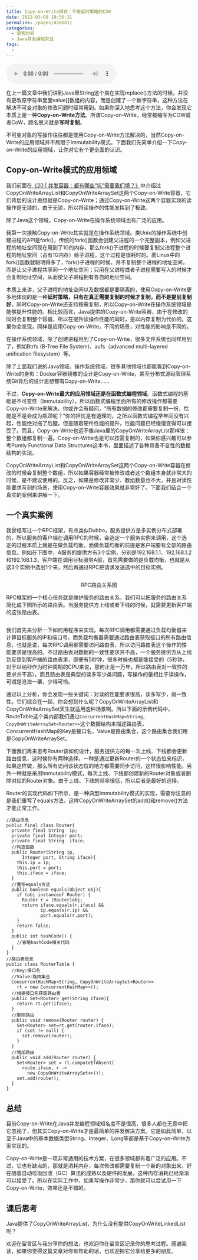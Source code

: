 ```yaml
---
title: Copy-on-Write模式：不是延时策略的COW
date: 2022-03-09 19:56:31
permalink: /pages/d2ebd1/
categories:
  - 极客时间
  - Java并发编程实战
tags:
  - 
---
```

<audio title="29.Copy-on-Write模式：不是延时策略的COW" src="https://static001.geekbang.org/resource/audio/d8/61/d897d55342923e76238d1bd93216ab61.mp3" controls="controls"></audio> 
<p>在上一篇文章中我们讲到Java里String这个类在实现replace()方法的时候，并没有更改原字符串里面value[]数组的内容，而是创建了一个新字符串，这种方法在解决不可变对象的修改问题时经常用到。如果你深入地思考这个方法，你会发现它本质上是一种<strong>Copy-on-Write方法</strong>。所谓Copy-on-Write，经常被缩写为COW或者CoW，顾名思义就是<strong>写时复制</strong>。</p><p>不可变对象的写操作往往都是使用Copy-on-Write方法解决的，当然Copy-on-Write的应用领域并不局限于Immutability模式。下面我们先简单介绍一下Copy-on-Write的应用领域，让你对它有个更全面的认识。</p><h2>Copy-on-Write模式的应用领域</h2><p>我们前面在<a href="https://time.geekbang.org/column/article/90201">《20 | 并发容器：都有哪些“坑”需要我们填？》</a>中介绍过CopyOnWriteArrayList和CopyOnWriteArraySet这两个Copy-on-Write容器，它们背后的设计思想就是Copy-on-Write；通过Copy-on-Write这两个容器实现的读操作是无锁的，由于无锁，所以将读操作的性能发挥到了极致。</p><p>除了Java这个领域，Copy-on-Write在操作系统领域也有广泛的应用。</p><!-- [[[read_end]]] --><p>我第一次接触Copy-on-Write其实就是在操作系统领域。类Unix的操作系统中创建进程的API是fork()，传统的fork()函数会创建父进程的一个完整副本，例如父进程的地址空间现在用到了1G的内存，那么fork()子进程的时候要复制父进程整个进程的地址空间（占有1G内存）给子进程，这个过程是很耗时的。而Linux中的fork()函数就聪明得多了，fork()子进程的时候，并不复制整个进程的地址空间，而是让父子进程共享同一个地址空间；只用在父进程或者子进程需要写入的时候才会复制地址空间，从而使父子进程拥有各自的地址空间。</p><p>本质上来讲，父子进程的地址空间以及数据都是要隔离的，使用Copy-on-Write更多地体现的是一种<strong>延时策略，只有在真正需要复制的时候才复制，而不是提前复制好</strong>，同时Copy-on-Write还支持按需复制，所以Copy-on-Write在操作系统领域是能够提升性能的。相比较而言，Java提供的Copy-on-Write容器，由于在修改的同时会复制整个容器，所以在提升读操作性能的同时，是以内存复制为代价的。这里你会发现，同样是应用Copy-on-Write，不同的场景，对性能的影响是不同的。</p><p>在操作系统领域，除了创建进程用到了Copy-on-Write，很多文件系统也同样用到了，例如Btrfs (B-Tree File System)、aufs（advanced multi-layered unification filesystem）等。</p><p>除了上面我们说的Java领域、操作系统领域，很多其他领域也都能看到Copy-on-Write的身影：Docker容器镜像的设计是Copy-on-Write，甚至分布式源码管理系统Git背后的设计思想都有Copy-on-Write……</p><p>不过，<strong>Copy-on-Write最大的应用领域还是在函数式编程领域</strong>。函数式编程的基础是不可变性（Immutability），所以函数式编程里面所有的修改操作都需要Copy-on-Write来解决。你或许会有疑问，“所有数据的修改都需要复制一份，性能是不是会成为瓶颈呢？”你的担忧是有道理的，之所以函数式编程早年间没有兴起，性能绝对拖了后腿。但是随着硬件性能的提升，性能问题已经慢慢变得可以接受了。而且，Copy-on-Write也远不像Java里的CopyOnWriteArrayList那样笨：整个数组都复制一遍。Copy-on-Write也是可以按需复制的，如果你感兴趣可以参考<span class="orange">Purely Functional Data Structures</span>这本书，里面描述了各种具备不变性的数据结构的实现。</p><p>CopyOnWriteArrayList和CopyOnWriteArraySet这两个Copy-on-Write容器在修改的时候会复制整个数组，所以如果容器经常被修改或者这个数组本身就非常大的时候，是不建议使用的。反之，如果是修改非常少、数组数量也不大，并且对读性能要求苛刻的场景，使用Copy-on-Write容器效果就非常好了。下面我们结合一个真实的案例来讲解一下。</p><h2>一个真实案例</h2><p>我曾经写过一个RPC框架，有点类似Dubbo，服务提供方是多实例分布式部署的，所以服务的客户端在调用RPC的时候，会选定一个服务实例来调用，这个选定的过程本质上就是在做负载均衡，而做负载均衡的前提是客户端要有全部的路由信息。例如在下图中，A服务的提供方有3个实例，分别是192.168.1.1、192.168.1.2和192.168.1.3，客户端在调用目标服务A前，首先需要做的是负载均衡，也就是从这3个实例中选出1个来，然后再通过RPC把请求发送选中的目标实例。</p><p><img src="https://static001.geekbang.org/resource/image/71/1e/713c0fb87154ee6fbb58f71b274b661e.png" alt=""></p><center><span class="reference">RPC路由关系图</span></center><p>RPC框架的一个核心任务就是维护服务的路由关系，我们可以把服务的路由关系简化成下图所示的路由表。当服务提供方上线或者下线的时候，就需要更新客户端的这张路由表。</p><p><img src="https://static001.geekbang.org/resource/image/dc/60/dca6c365d689f2316ca34de613b3fd60.png" alt=""></p><p>我们首先来分析一下如何用程序来实现。每次RPC调用都需要通过负载均衡器来计算目标服务的IP和端口号，而负载均衡器需要通过路由表获取接口的所有路由信息，也就是说，每次RPC调用都需要访问路由表，所以访问路由表这个操作的性能要求是很高的。不过路由表对数据的一致性要求并不高，一个服务提供方从上线到反馈到客户端的路由表里，即便有5秒钟，很多时候也都是能接受的（5秒钟，对于以纳秒作为时钟周期的CPU来说，那何止是一万年，所以路由表对一致性的要求并不高）。而且路由表是典型的读多写少类问题，写操作的量相比于读操作，可谓是沧海一粟，少得可怜。</p><p>通过以上分析，你会发现一些关键词：对读的性能要求很高，读多写少，弱一致性。它们综合在一起，你会想到什么呢？CopyOnWriteArrayList和CopyOnWriteArraySet天生就适用这种场景啊。所以下面的示例代码中，RouteTable这个类内部我们通过<code>ConcurrentHashMap&lt;String, CopyOnWriteArraySet&lt;Router&gt;&gt;</code>这个数据结构来描述路由表，ConcurrentHashMap的Key是接口名，Value是路由集合，这个路由集合我们用是CopyOnWriteArraySet。</p><p>下面我们再来思考Router该如何设计，服务提供方的每一次上线、下线都会更新路由信息，这时候你有两种选择。一种是通过更新Router的一个状态位来标识，如果这样做，那么所有访问该状态位的地方都需要同步访问，这样很影响性能。另外一种就是采用Immutability模式，每次上线、下线都创建新的Router对象或者删除对应的Router对象。由于上线、下线的频率很低，所以后者是最好的选择。</p><p>Router的实现代码如下所示，是一种典型Immutability模式的实现，需要你注意的是我们重写了equals方法，这样CopyOnWriteArraySet的add()和remove()方法才能正常工作。</p><pre><code>//路由信息
public final class Router{
  private final String  ip;
  private final Integer port;
  private final String  iface;
  //构造函数
  public Router(String ip, 
      Integer port, String iface){
    this.ip = ip;
    this.port = port;
    this.iface = iface;
  }
  //重写equals方法
  public boolean equals(Object obj){
    if (obj instanceof Router) {
      Router r = (Router)obj;
      return iface.equals(r.iface) &amp;&amp;
             ip.equals(r.ip) &amp;&amp;
             port.equals(r.port);
    }
    return false;
  }
  public int hashCode() {
    //省略hashCode相关代码
  }
}
//路由表信息
public class RouterTable {
  //Key:接口名
  //Value:路由集合
  ConcurrentHashMap&lt;String, CopyOnWriteArraySet&lt;Router&gt;&gt; 
    rt = new ConcurrentHashMap&lt;&gt;();
  //根据接口名获取路由表
  public Set&lt;Router&gt; get(String iface){
    return rt.get(iface);
  }
  //删除路由
  public void remove(Router router) {
    Set&lt;Router&gt; set=rt.get(router.iface);
    if (set != null) {
      set.remove(router);
    }
  }
  //增加路由
  public void add(Router router) {
    Set&lt;Router&gt; set = rt.computeIfAbsent(
      route.iface, r -&gt; 
        new CopyOnWriteArraySet&lt;&gt;());
    set.add(router);
  }
}
</code></pre><h2>总结</h2><p>目前Copy-on-Write在Java并发编程领域知名度不是很高，很多人都在无意中把它忽视了，但其实Copy-on-Write才是最简单的并发解决方案。它是如此简单，以至于Java中的基本数据类型String、Integer、Long等都是基于Copy-on-Write方案实现的。</p><p>Copy-on-Write是一项非常通用的技术方案，在很多领域都有着广泛的应用。不过，它也有缺点的，那就是消耗内存，每次修改都需要复制一个新的对象出来，好在随着自动垃圾回收（GC）算法的成熟以及硬件的发展，这种内存消耗已经渐渐可以接受了。所以在实际工作中，如果写操作非常少，那你就可以尝试用一下Copy-on-Write，效果还是不错的。</p><h2>课后思考</h2><p>Java提供了CopyOnWriteArrayList，为什么没有提供CopyOnWriteLinkedList呢？</p><p>欢迎在留言区与我分享你的想法，也欢迎你在留言区记录你的思考过程。感谢阅读，如果你觉得这篇文章对你有帮助的话，也欢迎把它分享给更多的朋友。</p><p></p>